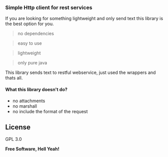 ### Simple Http client for rest services
If you are looking for something lightweight and only send text this library is the best option for you.

> no dependencies

> easy to use

> lightweight

> only pure java


This library sends text to restful webservice, just used the wrappers and thats all.

#### What this library doesn't do?

* no attachments
* no marshall
* no include the format of the request


License
----

GPL 3.0


**Free Software, Hell Yeah!**
